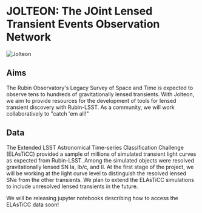 # JOLTEON: The JOint Lensed Transient Events Observation Network

![Jolteon](https://github.com/erinhay/jolteon/blob/main/jolteon.png)

## Aims
The Rubin Observatory's Legacy Survey of Space and Time is expected to observe tens to hundreds of gravitationally lensed transients. With Jolteon, we aim to provide resources for the development of tools for lensed transient discovery with Rubin-LSST. As a community, we will work collaboratively to "catch 'em all!"

## Data
The Extended LSST Astronomical Time-series Classification Challenge (ELAsTiCC) provided a sample of millions of simulated transient light curves as expected from Rubin-LSST. Among the simulated objects were resolved gravitationally lensed SN Ia, Ib/c, and II. At the first stage of the project, we will be working at the light curve level to distinguish the resolved lensed SNe from the other transients. We plan to extend the ELAsTiCC simulations to include unresolved lensed transients in the future.

We will be releasing jupyter notebooks describing how to access the ELAsTiCC data soon!


